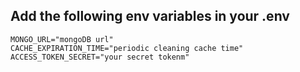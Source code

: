 ## Add the following env variables in your .env
```
MONGO_URL="mongoDB url"
CACHE_EXPIRATION_TIME="periodic cleaning cache time"
ACCESS_TOKEN_SECRET="your secret tokenm"
```
